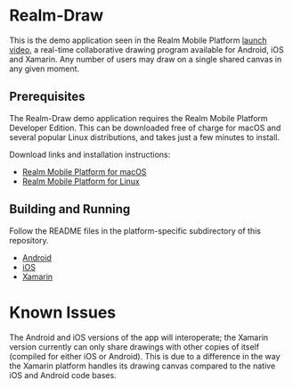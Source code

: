 # Realm-Draw

This is the demo application seen in the Realm Mobile Platform [launch video][1], a real-time collaborative drawing program available for Android, iOS and Xamarin. Any number of users may draw on a single shared canvas in any given moment.

## Prerequisites

The Realm-Draw demo application requires the Realm Mobile Platform Developer Edition. This can be downloaded free of charge for macOS and several popular Linux distributions, and takes just a few minutes to install.

Download links and installation instructions:

* [Realm Mobile Platform for macOS][2]
* [Realm Mobile Platform for Linux][3]

## Building and Running

Follow the README files in the platform-specific subdirectory of this repository.

* [Android][4]
* [iOS][5]
* [Xamarin][6]

# Known Issues

The Android and iOS versions of the app will interoperate; the Xamarin version currently can only share drawings with other copies of itself (compiled for either iOS or Android). This is due to a difference in the way the Xamarin platform handles its drawing canvas compared to the native iOS and Android code bases.


[1]: https://realm.io/news/introducing-realm-mobile-platform/
[2]: https://realm.io/docs/get-started/installation/mac/
[3]: https://realm.io/docs/get-started/installation/linux/
[4]: https://github.com/realm-demos/realm-draw/tree/master/Android
[5]: https://github.com/realm-demos/realm-draw/tree/master/Apple
[6]: https://github.com/realm-demos/realm-draw/tree/master/Xamarin
